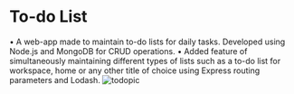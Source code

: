 # To-do List
•	A web-app made to maintain to-do lists for daily tasks. Developed using Node.js and MongoDB for CRUD operations. 
•	Added feature of simultaneously maintaining different types of lists such as a to-do list for workspace, home or any other title of choice using Express routing parameters and Lodash.
![todopic](https://user-images.githubusercontent.com/98750072/208658709-494ca8ce-3641-4fa8-9f7f-6065ac5b75ae.jpg)
